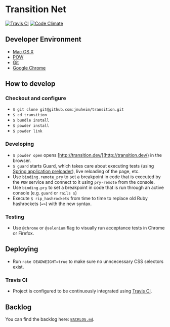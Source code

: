 # Transition Net

[![Travis CI](https://api.travis-ci.org/jmuheim/transition.png)](https://travis-ci.org/jmuheim/transition)
[![Code Climate](https://codeclimate.com/github/jmuheim/transition.png)](https://codeclimate.com/github/jmuheim/transition)

## Developer Environment

- [Mac OS X](http://www.apple.com/osx/)
- [POW](http://pow.cx/)
- [Git](http://git-scm.com/)
- [Google Chrome](https://www.google.com/intl/en/chrome/browser/)

## How to develop

### Checkout and configure

- `$ git clone git@github.com:jmuheim/transition.git`
- `$ cd transition`
- `$ bundle install`
- `$ powder install`
- `$ powder link`

### Developing

- `$ powder open` opens [http://transition.dev/](http://transition.dev/) in the browser.
- `$ guard` starts Guard, which takes care about executing tests (using [Spring application preloader](https://github.com/jonleighton/spring)), live reloading of the page, etc.
- Use `binding.remote_pry` to set a breakpoint in code that is executed by the `POW` service and connect to it using `pry-remote` from the console.
- Use `binding.pry` to set a breakpoint in code that is run through an active console (e.g. `guard` or `rails s`)
- Execute `$ rip_hashrockets` from time to time to replace old Ruby hashrockets (`=>`) with the new syntax.

### Testing

- Use `@chrome` or `@selenium` flag to visually run acceptance tests in Chrome or Firefox.

## Deploying

- Run `rake DEADWEIGHT=true` to make sure no unncecessary CSS selectors exist.

### Travis CI

- Project is configured to be continuously integrated using [Travis CI](https://travis-ci.org/jmuheim/transition).

## Backlog

You can find the backlog here: [`BACKLOG.md`](./BACKLOG.md).
